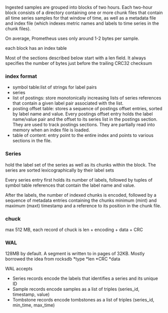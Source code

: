 Ingested samples are grouped into blocks of two hours. Each two-hour block consists of a directory containing one or more chunk files that contain all time series samples for that window of time, as well as a metadata file and index file (which indexes metric names and labels to time series in the chunk files).

On average, Prometheus uses only around 1-2 bytes per sample.

each block has an index table

Most of the sections described below start with a len field. It always specifies the number of bytes just before the trailing CRC32 checksum

### index format
* symbol table:list of strings for label pairs 
* series
* list of postings: store monotonically increasing lists of series references that contain a given label pair associated with the list.
* posting offset table: stores a sequence of postings offset entries, sorted by label name and value. Every postings offset entry holds the label name/value pair and the offset to its series list in the postings section. They are used to track postings sections. They are partially read into memory when an index file is loaded. 
* table of content: entry point to the entire index and points to various sections in the file.

### Series
 hold the label set of the series as well as its chunks within the block. The series are sorted lexicographically by their label sets

 Every series entry first holds its number of labels, followed by tuples of symbol table references that contain the label name and value.

 After the labels, the number of indexed chunks is encoded, followed by a sequence of metadata entries containing the chunks minimum (mint) and maximum (maxt) timestamp and a reference to its position in the chunk file.


### chuck
max 512 MB, each record of chuck is len + encoding + data + CRC

### WAL
128MB by default. A segment is written to in pages of 32KB. Mostly borrowed the idea from rocksdb
*type 
*len
*CRC
*data

WAL accepts
* Series records encode the labels that identifies a series and its unique ID
* Sample records encode samples as a list of triples (series_id, timestamp, value)
* Tombstone records encode tombstones as a list of triples (series_id, min_time, max_time)
